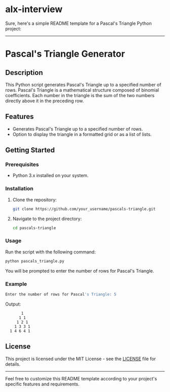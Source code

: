 # alx-interview
Sure, here's a simple README template for a Pascal's Triangle Python project:

---

# Pascal's Triangle Generator

## Description

This Python script generates Pascal's Triangle up to a specified number of rows. Pascal's Triangle is a mathematical structure composed of binomial coefficients. Each number in the triangle is the sum of the two numbers directly above it in the preceding row.

## Features

- Generates Pascal's Triangle up to a specified number of rows.
- Option to display the triangle in a formatted grid or as a list of lists.

## Getting Started

### Prerequisites

- Python 3.x installed on your system.

### Installation

1. Clone the repository:

   ```bash
   git clone https://github.com/your_username/pascals-triangle.git
   ```

2. Navigate to the project directory:

   ```bash
   cd pascals-triangle
   ```

### Usage

Run the script with the following command:

```bash
python pascals_triangle.py
```

You will be prompted to enter the number of rows for Pascal's Triangle.

### Example

```bash
Enter the number of rows for Pascal's Triangle: 5
```

Output:

```
       1
      1 1
     1 2 1
    1 3 3 1
  1 4 6 4 1
```

## License

This project is licensed under the MIT License - see the [LICENSE](LICENSE) file for details.

---

Feel free to customize this README template according to your project's specific features and requirements.
